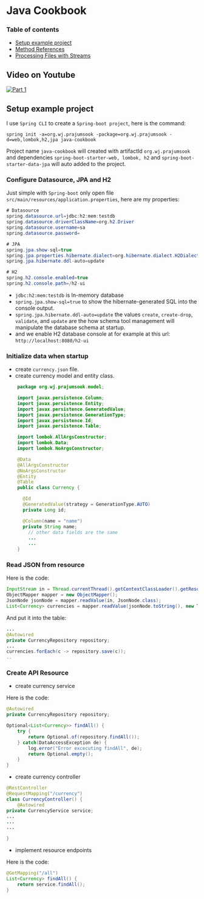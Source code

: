 # Java Cookbook

### Table of contents
- [Setup example project](#setup-example-project)
- [Method References](method_references.md)
- [Processing Files with Streams](streams.md)	

## Video on Youtube
[![Part 1](https://img.youtube.com/vi/i2luxp4e714/maxresdefault.jpg)](https://youtu.be/i2luxp4e714)

## Setup example project
I use `Spring CLI` to create a `Spring-boot project`, here is the command:
```
spring init -a=org.wj.prajumsook -package=org.wj.prajumsook -d=web,lombok,h2,jpa java-cookbook
```
Project name `java-cookbook` will created with artifactId `org.wj.prajumsook` and dependencies `spring-boot-starter-web, lombok, h2` and `spring-boot-starter-data-jpa` will auto added to the project.

### Configure Datasource, JPA and H2
Just simple with `Spring-boot` only open file `src/main/resources/application.properties`, here are my properties:

```java
# Datasource
spring.datasource.url=jdbc:h2:mem:testdb
spring.datasource.driverClassName=org.h2.Driver
spring.datasource.username=sa
spring.datasource.password=

# JPA
spring.jpa.show-sql=true
spring.jpa.properties.hibernate.dialect=org.hibernate.dialect.H2Dialect
spring.jpa.hibernate.ddl-auto=update

# H2
spring.h2.console.enabled=true
spring.h2.console.path=/h2-ui
```
- `jdbc:h2:mem:testdb` is In-memory database
- `spring.jpa.show-sql=true` to show the hibernate-generated SQL into the console output.
- `spring.jpa.hibernate.ddl-auto=update` the values `create`, `create-drop`, `validate`, and `update` are the how schema tool management will manipulate the database schema at startup.
- and we enable H2 database console at for example at this url: `http://localhost:8080/h2-ui`


### Initialize data when startup
- create `currency.json` file.
- create currency model and entity class.
```java
	package org.wj.prajumsook.model;

	import javax.persistence.Column;
	import javax.persistence.Entity;
	import javax.persistence.GeneratedValue;
	import javax.persistence.GenerationType;
	import javax.persistence.Id;
	import javax.persistence.Table;

	import lombok.AllArgsConstructor;
	import lombok.Data;
	import lombok.NoArgsConstructor;

	@Data
	@AllArgsConstructor
	@NoArgsConstructor
	@Entity
	@Table
	public class Currency {

	  @Id
	  @GeneratedValue(strategy = GenerationType.AUTO)
	  private Long id;

	  @Column(name = "name")
	  private String name;
		// other data fields are the same
		...
		...
	}	
```	

### Read JSON from resource
Here is the code:
```java
InputStream in = Thread.currentThread().getContextClassLoader().getResourceAsStream("Currency.json");
ObjectMapper mapper = new ObjectMapper();
JsonNode jsonNode = mapper.readValue(in, JsonNode.class);
List<Currency> currencies = mapper.readValue(jsonNode.toString(), new TypeReference<List<Currency>>(){});
```
And put it into the table:
```java
...
@Autowired
private CurrencyRepository repository;
...
currencies.forEach(c -> repository.save(c));
..
```

### Create API Resource
- create currency service

Here is the code:
```java
@Autowired
private CurrencyRepository repository;

Optional<List<Currency>> findAll() {
    try {
        return Optional.of(repository.findAll());
    } catch(DataAccessException de) {
        log.error("Error excecuting findAll", de);
        return Optional.empty();
    }
}
``` 
- create currency controller
```java
@RestController
@RequestMapping("/currency")
class CurrencyController() {
    @Autowired
private CurrencyService service;
...
...
...

}
```
- implement resource endpoints

Here is the code:
```java
@GetMapping("/all")
List<Currency> findAll() {
    return service.findAll();
}
```
